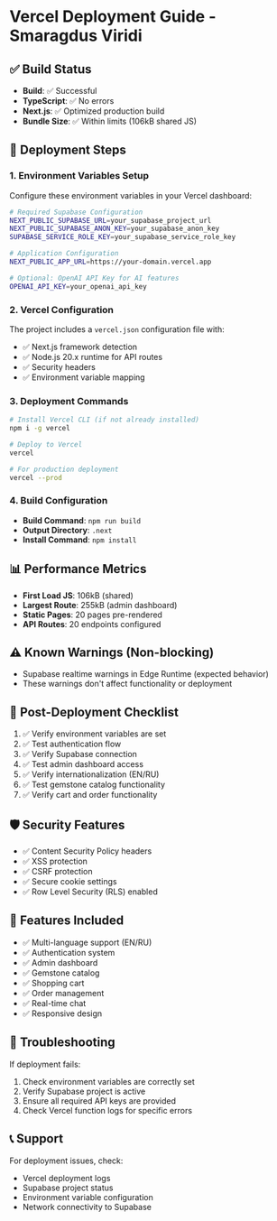 # Vercel Deployment Guide - Smaragdus Viridi

## ✅ Build Status
- **Build**: ✅ Successful
- **TypeScript**: ✅ No errors
- **Next.js**: ✅ Optimized production build
- **Bundle Size**: ✅ Within limits (106kB shared JS)

## 🚀 Deployment Steps

### 1. Environment Variables Setup
Configure these environment variables in your Vercel dashboard:

```bash
# Required Supabase Configuration
NEXT_PUBLIC_SUPABASE_URL=your_supabase_project_url
NEXT_PUBLIC_SUPABASE_ANON_KEY=your_supabase_anon_key
SUPABASE_SERVICE_ROLE_KEY=your_supabase_service_role_key

# Application Configuration
NEXT_PUBLIC_APP_URL=https://your-domain.vercel.app

# Optional: OpenAI API Key for AI features
OPENAI_API_KEY=your_openai_api_key
```

### 2. Vercel Configuration
The project includes a `vercel.json` configuration file with:
- ✅ Next.js framework detection
- ✅ Node.js 20.x runtime for API routes
- ✅ Security headers
- ✅ Environment variable mapping

### 3. Deployment Commands
```bash
# Install Vercel CLI (if not already installed)
npm i -g vercel

# Deploy to Vercel
vercel

# For production deployment
vercel --prod
```

### 4. Build Configuration
- **Build Command**: `npm run build`
- **Output Directory**: `.next`
- **Install Command**: `npm install`

## 📊 Performance Metrics
- **First Load JS**: 106kB (shared)
- **Largest Route**: 255kB (admin dashboard)
- **Static Pages**: 20 pages pre-rendered
- **API Routes**: 20 endpoints configured

## ⚠️ Known Warnings (Non-blocking)
- Supabase realtime warnings in Edge Runtime (expected behavior)
- These warnings don't affect functionality or deployment

## 🔧 Post-Deployment Checklist
1. ✅ Verify environment variables are set
2. ✅ Test authentication flow
3. ✅ Verify Supabase connection
4. ✅ Test admin dashboard access
5. ✅ Verify internationalization (EN/RU)
6. ✅ Test gemstone catalog functionality
7. ✅ Verify cart and order functionality

## 🛡️ Security Features
- ✅ Content Security Policy headers
- ✅ XSS protection
- ✅ CSRF protection
- ✅ Secure cookie settings
- ✅ Row Level Security (RLS) enabled

## 📱 Features Included
- ✅ Multi-language support (EN/RU)
- ✅ Authentication system
- ✅ Admin dashboard
- ✅ Gemstone catalog
- ✅ Shopping cart
- ✅ Order management
- ✅ Real-time chat
- ✅ Responsive design

## 🚨 Troubleshooting
If deployment fails:
1. Check environment variables are correctly set
2. Verify Supabase project is active
3. Ensure all required API keys are provided
4. Check Vercel function logs for specific errors

## 📞 Support
For deployment issues, check:
- Vercel deployment logs
- Supabase project status
- Environment variable configuration
- Network connectivity to Supabase
